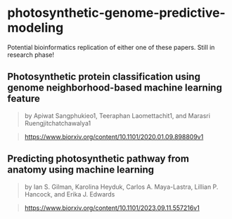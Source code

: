 # photosynthetic-genome-predictive-modeling

Potential bioinformatics replication of either one of these papers. Still in research phase!

## Photosynthetic protein classification using genome neighborhood-based machine learning feature

> by Apiwat Sangphukieo1, Teeraphan Laomettachit1, and Marasri Ruengjitchatchawalya1

> https://www.biorxiv.org/content/10.1101/2020.01.09.898809v1

## Predicting photosynthetic pathway from anatomy using machine learning

> by Ian S. Gilman, Karolina Heyduk, Carlos A. Maya-Lastra, Lillian P. Hancock, and Erika J. Edwards

> https://www.biorxiv.org/content/10.1101/2023.09.11.557216v1